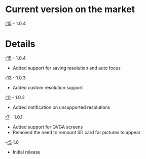 # Current version on the market #

[r15](https://code.google.com/p/rrtimelapse/source/detail?r=15) - 1.0.4

# Details #

[r15](https://code.google.com/p/rrtimelapse/source/detail?r=15) - 1.0.4
  * Added support for saving resolution and auto focus

[r13](https://code.google.com/p/rrtimelapse/source/detail?r=13) - 1.0.3
  * Added custom resolution support

[r11](https://code.google.com/p/rrtimelapse/source/detail?r=11) - 1.0.2
  * Added notification on unsupported resolutions

[r7](https://code.google.com/p/rrtimelapse/source/detail?r=7) - 1.0.1
  * Added support for QVGA screens
  * Removed the need to remount SD card for pictures to appear

-[r5](https://code.google.com/p/rrtimelapse/source/detail?r=5) 1.0
  * Initial release